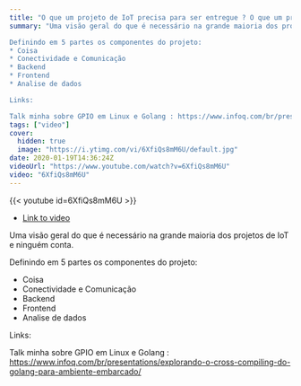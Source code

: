 ```yaml
---
title: "O que um projeto de IoT precisa para ser entregue ? O que um profissional de IoT deve saber ?"
summary: "Uma visão geral do que é necessário na grande maioria dos projetos de IoT e ninguém conta.  

Definindo em 5 partes os componentes do projeto:  
* Coisa
* Conectividade e Comunicação
* Backend
* Frontend
* Analise de dados

Links:

Talk minha sobre GPIO em Linux e Golang : https://www.infoq.com/br/presentations/explorando-o-cross-compiling-do-golang-para-ambiente-embarcado/"
tags: ["video"]
cover:
  hidden: true
  image: "https://i.ytimg.com/vi/6XfiQs8mM6U/default.jpg"
date: 2020-01-19T14:36:24Z
videoUrl: "https://www.youtube.com/watch?v=6XfiQs8mM6U"
video: "6XfiQs8mM6U"
---
```


<!-- truncate -->

{{< youtube id=6XfiQs8mM6U >}}

- [Link to video](https://www.youtube.com/watch?v=6XfiQs8mM6U)

Uma visão geral do que é necessário na grande maioria dos projetos de IoT e ninguém conta.  

Definindo em 5 partes os componentes do projeto:  
* Coisa
* Conectividade e Comunicação
* Backend
* Frontend
* Analise de dados

Links:

Talk minha sobre GPIO em Linux e Golang : https://www.infoq.com/br/presentations/explorando-o-cross-compiling-do-golang-para-ambiente-embarcado/
